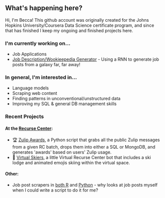 What's happening here?
------------
Hi, I'm Becca! This github account was originally created for the Johns Hopkins University/Coursera Data Science certificate program, and since that has finished I keep my ongoing and finished projects here.

### I'm currently working on...
* Job Applications
* [Job Description/Wookieepedia Generator](https://github.com/MementoMakoMori/JobGenerator) - Using a RNN to generate job posts from a galaxy far, far away!

### In general, I'm interested in...
* Language models
* Scraping web content
* Finding patterns in unconventional/unstructured data
* Improving my SQL & general DB management skills

### Recent Projects
#### At the [Recurse Center](https://www.recurse.com/):
* 🏆 [Zulip Awards](https://github.com/MementoMakoMori/ZulipAwards), a Python script that grabs all the public Zulip messages from a given RC batch, drops them into either a SQL or MongoDB, and generates 'awards' based on users' Zulip usage.
* 🎿 [Virtual Skiers](https://github.com/MementoMakoMori/VirtualSkiers), a little Virtual Recurse Center bot that includes a ski lodge and animated emojis skiing within the virtual space.
#### Other:
* Job post scrapers in [both R](https://github.com/MementoMakoMori/ScrapingPractice) and [Python](https://github.com/MementoMakoMori/ScraperPython) - why looks at job posts myself when I could write a script to do it for me?
